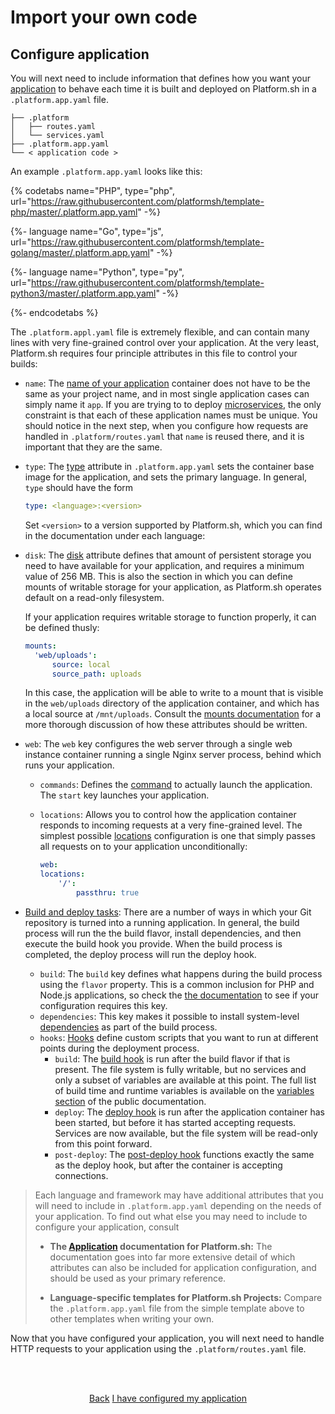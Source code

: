 # Import your own code

## Configure application

You will next need to include information that defines how you want your [application](/configuration/app-containers.md) to behave each time it is built and deployed on Platform.sh in a `.platform.app.yaml` file.
    
```.
├── .platform
│   ├── routes.yaml
│   └── services.yaml
├── .platform.app.yaml
└── < application code >
```

An example `.platform.app.yaml` looks like this:

{% codetabs name="PHP", type="php", url="https://raw.githubusercontent.com/platformsh/template-php/master/.platform.app.yaml" -%}

{%- language name="Go", type="js", url="https://raw.githubusercontent.com/platformsh/template-golang/master/.platform.app.yaml" -%}

{%- language name="Python", type="py", url="https://raw.githubusercontent.com/platformsh/template-python3/master/.platform.app.yaml" -%}

{%- endcodetabs %}


The `.platform.appl.yaml` file is extremely flexible, and can contain many lines with very fine-grained control over your application. At the very least, Platform.sh requires four principle attributes in this file to control your builds:

* `name`: The [name of your application](/configuration/app/name.md) container does not have to be the same as your project name, and in most single application cases can simply name it `app`. If you are trying to to deploy [microservices](/configuration/app/multi-app.md#example-of-a-micro-service-multi-app), the only constraint is that each of these application names must be unique. You should notice in the next step, when you configure how requests are handled in `.platform/routes.yaml` that `name` is reused there, and it is important that they are the same.

* `type`: The [type](/configuration/app/type.md) attribute in `.platform.app.yaml` sets the container base image for the application, and sets the primary language. In general, `type` should have the form
  
  ```yaml
  type: <language>:<version>
  ```

  Set `<version>` to a version supported by Platform.sh, which you can find in the documentation under each language: 
  
    <html>
    <head>
        <title>Runtime Supported Versions</title>
        <script src="jquery.js"></script>
        <script>
            $(function(){
                $("#includedContent").load("/gettingstarted/own-code/more-info/supported-versions.html");
            });
        </script>
    </head>
    <body>
    <div id="includedContent"></div>
    </body>
    </html>
  
* `disk`: The [disk](/configuration/app/storage.md) attribute defines that amount of persistent storage you need to have available for your application, and requires a minimum value of 256 MB. This is also the section in which you can define mounts of writable storage for your application, as Platform.sh operates default on a read-only filesystem. 
  
  If your application requires writable storage to function properly, it can be defined thusly:
  
  ```yaml
  mounts:
    'web/uploads':
        source: local
        source_path: uploads
  ```
  
  In this case, the application will be able to write to a mount that is visible in the `web/uploads` directory of the application container, and which has a local source at `/mnt/uploads`. Consult the [mounts documentation](/configuration/app/storage.md#mounts) for a more thorough discussion of how these attributes should be written.

* `web`: The `web` key configures the web server through a single web instance container running a single Nginx server process, behind which runs your application. 

    * `commands`: Defines the [command](/configuration/app/web.md#locations) to actually launch the application. The `start` key launches your application.
    * `locations`: Allows you to control how the application container responds to incoming requests at a very fine-grained level. The simplest possible [locations](/configuration/app/web.md#locations) configuration is one that simply passes all requests on to your application unconditionally:
    
      ```yaml
      web:
      locations:
          '/':
              passthru: true
      ```

* [Build and deploy tasks](/configuration/app/build.md): There are a number of ways in which your Git repository is turned into a running application. In general, the build process will run the the build flavor, install dependencies, and then execute the build hook you provide. When the build process is completed, the deploy process will run the deploy hook.

   * `build`: The `build` key defines what happens during the build process using the `flavor` property. This is a common inclusion for PHP and Node.js applications, so check the [the documentation](/configuration/app/build.md#build) to see if your configuration requires this key.
   * `dependencies`: This key makes it possible to install system-level [dependencies](/configuration/app/build.md#build-dependencies) as part of the build process.
   * `hooks`: [Hooks](/configuration/app/build.md#hooks) define custom scripts that you want to run at different points during the deployment process.
      * `build`: The [build hook](/configuration/app/build.md#build-hook) is run after the build flavor if that is present. The file system is fully writable, but no services and only a subset of variables are available at this point. The full list of build time and runtime variables is available on the [variables section](/development/variables.md#variables) of the public documentation.
      * `deploy`: The [deploy hook](/configuration/app/build.md#deploy-hook) is run after the application container has been started, but before it has started accepting requests. Services are now available, but the file system will be read-only from this point forward.
      * `post-deploy`: The [post-deploy hook](/configuration/app/build.md#post-deploy-hook) functions exactly the same as the deploy hook, but after the container is accepting connections. 
  
> Each language and framework may have additional attributes that you will need to include in `.platform.app.yaml` depending on the needs of your application. To find out what else you may need to include to configure your application, consult
> 
> * **The [Application](/configuration/app-containers.md) documentation for Platform.sh:**
>    The documentation goes into far more extensive detail of which attributes can also be included for application configuration, and should be used as your primary reference.
>    
> * **Language-specific templates for Platform.sh Projects:** 
>    Compare the `.platform.app.yaml` file from the simple template above to other templates when writing your own.

Now that you have configured your application, you will next need to handle HTTP requests to your application using the `.platform/routes.yaml` file.

<html>
<head>
<link rel="stylesheet" href="/styles/styles.css">
</head>
<body>

<br/><br/>

<center>

<a href="/gettingstarted/own-code/step-6.html" class="buttongen small">Back</a>
<a href="/gettingstarted/own-code/step-8.html" class="buttongen small">I have configured my application</a>

</center>

<br/><br/>

</body>
</html>
